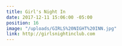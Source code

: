 ```yaml
---
title: Girl's Night In
date: 2017-12-11 15:06:00 -05:00
position: 16
image: "/uploads/GIRLS%20NIGHT%20INN.jpg"
link: http://girlsnightinclub.com
---
```


